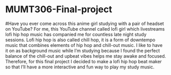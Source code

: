# MUMT306-Final-project
#Have you ever come across this anime girl studying with a pair of headset on YouTube? For me, this YouTube channel called lofi girl which livestreams lofi hip hop music has companied me for countless late night study sessions. Lofi hip hop is also called chill hop, it is a form of downtempo music that combines elements of hip hop and chill-out music. I like to have it on as background music while I’m studying because I found the perfect balance of the chill-out and upbeat vibes helps me stay awake and focused. Therefore, for this final project I decided to make a lofi hip hop beat maker so that I’ll have a more interactive and fun way to play my study music. 
